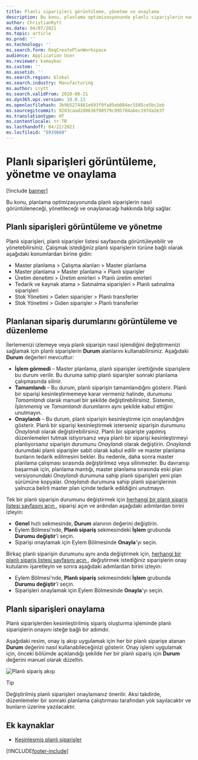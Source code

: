 ```yaml
---
title: Planlı siparişleri görüntüleme, yönetme ve onaylama
description: Bu konu, planlama optimizasyonunda planlı siparişlerin nasıl görüntüleneceği, yönetileceği ve onaylanacağı hakkında bilgi sağlar.
author: ChristianRytt
ms.date: 04/07/2021
ms.topic: article
ms.prod: ''
ms.technology: ''
ms.search.form: ReqCreatePlanWorkspace
audience: Application User
ms.reviewer: kamaybac
ms.custom: ''
ms.assetid: ''
ms.search.region: Global
ms.search.industry: Manufacturing
ms.author: crytt
ms.search.validFrom: 2020-08-21
ms.dyn365.ops.version: 10.0.13
ms.openlocfilehash: 3b9b5274481e693f9fa05eb084ec5505ce5bc2eb
ms.sourcegitcommit: 9283caad2d0636f98579c995784abec19fda2e3f
ms.translationtype: HT
ms.contentlocale: tr-TR
ms.lasthandoff: 04/22/2021
ms.locfileid: "5935669"
---
```

# <a name="view-manage-and-approve-planned-orders"></a>Planlı siparişleri görüntüleme, yönetme ve onaylama

[!include [banner](../../includes/banner.md)]

Bu konu, planlama optimizasyonunda planlı siparişlerin nasıl görüntüleneceği, yönetileceği ve onaylanacağı hakkında bilgi sağlar.

## <a name="view-and-manage-planned-orders"></a><a name="view-planned-orders"></a>Planlı siparişleri görüntüleme ve yönetme

Planlı siparişleri, planlı siparişler listesi sayfasında görüntüleyebilir ve yönetebilirsiniz. Çalışmak istediğiniz planlı siparişlerin türüne bağlı olarak aşağıdaki konumlardan birine gidin:

- Master planlama \> Çalışma alanları \> Master planlama
- Master planlama \> Master planlama \> Planlı siparişler
- Üretim denetimi \> Üretim emirleri \> Planlı üretim emirleri
- Tedarik ve kaynak atama \> Satınalma siparişleri \> Planlı satınalma siparişleri
- Stok Yönetimi \> Gelen siparişler \> Planlı transferler
- Stok Yönetimi \> Giden siparişler \> Planlı transferler

## <a name="view-and-edit-the-status-of-planned-orders"></a>Planlanan sipariş durumlarını görüntüleme ve düzenleme

İlerlemenizi izlemeye veya planlı siparişin nasıl işlendiğini değiştirmenizi sağlamak için planlı siparişlerin **Durum** alanlarını kullanabilirsiniz. Aşağıdaki **Durum** değerleri mevcuttur:

- **İşlem görmedi** – Master planlama, planlı siparişler ürettiğinde siparişlere bu durum verilir. Bu duruma sahip planlı siparişler sonraki planlama çalışmasında silinir.
- **Tamamlandı** – Bu durum, planlı siparişin tamamlandığını gösterir. Planlı bir siparişi kesinleştirmemeye karar vermeniz halinde, durumunu *Tamamlandı* olarak manuel bir şekilde değiştirebilirsiniz. Sistemin, *İşlenmemiş* ve *Tamamlandı* durumlarını aynı şekilde kabul ettiğini unutmayın.
- **Onaylandı** – Bu durum, planlı siparişin kesinleştirme için onaylandığını gösterir. Planlı bir siparişi kesinleştirmek isterseniz siparişin durumunu *Onaylandı* olarak değiştirebilirsiniz. Planlı bir siparişte yapılmış düzenlemeleri tutmak istiyorsanız veya planlı bir siparişi kesinleştirmeyi planlıyorsanız siparişin durumunu *Onaylandı* olarak değiştirin. *Onaylandı* durumdaki planlı siparişler sabit olarak kabul edilir ve master planlama bunların tedarik edilmesini bekler. Bu nedenle, daha sonra master planlama çalışması sırasında değiştirilmez veya silinmezler. Bu davranışı başarmak için, planlama mantığı, master planlama sırasında eski plan versiyonundaki *Onaylandı* durumuna sahip planlı siparişleri yeni plan sürümüne kopyalar. *Onaylandı* durumuna sahip planlı siparişlerinin yalnızca belirli master plan içinde tedarik edildiğini unutmayın.

Tek bir planlı siparişin durumunu değiştirmek için [herhangi bir planlı sipariş listesi sayfasını açın ](#view-planned-orders), siparişi açın ve ardından aşağıdaki adımlardan birini izleyin:

- **Genel** hızlı sekmesinde, **Durum** alanının değerini değiştirin.
- Eylem Bölmesi'nde, **Planlı sipariş** sekmesindeki **İşlem** grubunda **Durumu değiştir**'i seçin.
- Siparişi onaylamak için Eylem Bölmesinde **Onayla**'yı seçin.

Birkaç planlı siparişin durumunu aynı anda değiştirmek için, [herhangi bir planlı sipariş listesi sayfasını açın ](#view-planned-orders), değiştirmek istediğiniz siparişlerin onay kutularını işaretleyin ve sonra aşağıdaki adımlardan birini izleyin:

- Eylem Bölmesi'nde, **Planlı sipariş** sekmesindeki **İşlem** grubunda **Durumu değiştir**'i seçin.
- Siparişleri onaylamak için Eylem Bölmesinde **Onayla**'yı seçin.

## <a name="approve-planned-orders"></a>Planlı siparişleri onaylama

Planlı siparişlerden kesinleştirilmiş sipariş oluşturma işleminde planlı siparişlerin onayını isteğe bağlı bir adımdır.

Aşağıdaki resim, onay iş akışı uygulamak için her bir planlı siparişe atanan **Durum** değerini nasıl kullanabileceğinizi gösterir. Onay işlemi uygulamak için, önceki bölümde açıklandığı şekilde her bir planlı sipariş için **Durum** değerini manuel olarak düzeltin.

![Planlı sipariş akışı](media/approved-planned-orders-1.png)

> [!TIP]
> Değiştirilmiş planlı siparişleri onaylamanız önerilir. Aksi takdirde, düzenlemeler bir sonraki planlama çalıştırması tarafından yok sayılacaktır ve bunların üzerine yazılacaktır.

## <a name="additional-resources"></a>Ek kaynaklar

- [Kesinleşmiş planlı siparişler](planned-order-firming.md)

[!INCLUDE[footer-include](../../../includes/footer-banner.md)]

